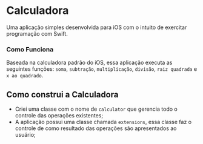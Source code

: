 # Calculadora
Uma aplicação simples desenvolvida para iOS com o intuito de exercitar programação com Swift.

### Como Funciona
Baseada na calculadora padrão do iOS, essa aplicação executa as seguintes funções: `soma`, `subtração`, `multiplicação`, `divisão`, `raiz quadrada` e `x ao quadrado`. 

## Como construi a Calculadora
* Criei uma classe com o nome de `calculator` que gerencia todo o controle das operações existentes;
* A aplicação possui uma classe chamada `extensions`, essa classe faz o controle de como resultado das operações são apresentados ao usuário;
